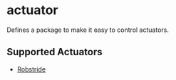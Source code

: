 # actuator

Defines a package to make it easy to control actuators.

## Supported Actuators

- [Robstride](https://robstride.com/)

